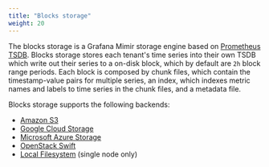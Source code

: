 ```yaml
---
title: "Blocks storage"
weight: 20
---
```


The blocks storage is a Grafana Mimir storage engine based on [Prometheus TSDB](https://prometheus.io/docs/prometheus/latest/storage/). Blocks storage stores each tenant's time series into their own TSDB which write out their series to a on-disk block, which by default are `2h` block range periods. Each block is composed by chunk files, which contain the timestamp-value pairs for multiple series, an index, which indexes metric names and labels to time series in the chunk files, and a metadata file.

Blocks storage supports the following backends:

- [Amazon S3](https://aws.amazon.com/s3)
- [Google Cloud Storage](https://cloud.google.com/storage/)
- [Microsoft Azure Storage](https://azure.microsoft.com/en-us/services/storage/)
- [OpenStack Swift](https://wiki.openstack.org/wiki/Swift)
- [Local Filesystem](https://thanos.io/storage.md/#filesystem) (single node only)

